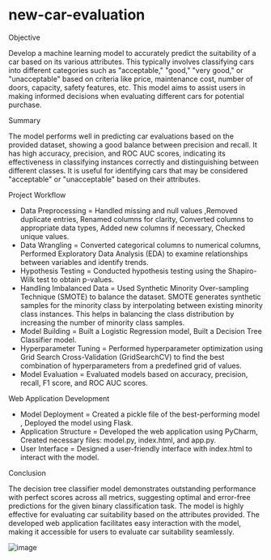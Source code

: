 # new-car-evaluation

Objective

Develop a machine learning model to accurately predict the suitability of a car based on its various attributes. This typically involves classifying cars into different categories such as "acceptable," "good," "very good," or "unacceptable" based on criteria like price, maintenance cost, number of doors, capacity, safety features, etc. This model aims to assist users in making informed decisions when evaluating different cars for potential purchase.

Summary

The model performs well in predicting car evaluations based on the provided dataset, showing a good balance between precision and recall. It has high accuracy, precision, and ROC AUC scores, indicating its effectiveness in classifying instances correctly and distinguishing between different classes. It is useful for identifying cars that may be considered "acceptable" or "unacceptable" based on their attributes.

Project Workflow 

* Data Preprocessing = Handled missing and null values ,Removed duplicate entries, Renamed columns for clarity, Converted columns to appropriate data types, Added new columns if necessary, Checked unique values.
* Data Wrangling = Converted categorical columns to numerical columns, Performed Exploratory Data Analysis (EDA) to examine relationships between variables and identify trends.
* Hypothesis Testing = Conducted hypothesis testing using the Shapiro-Wilk test to obtain p-values.
* Handling Imbalanced Data = Used Synthetic Minority Over-sampling Technique (SMOTE) to balance the dataset. SMOTE generates synthetic samples for the minority class by interpolating between existing minority class instances. This helps in balancing the class distribution by increasing the number of minority class samples.
* Model Building = Built a Logistic Regression model, Built a Decision Tree Classifier model.
* Hyperparameter Tuning = Performed hyperparameter optimization using Grid Search Cross-Validation (GridSearchCV) to find the best combination of hyperparameters from a predefined grid of values.
* Model Evaluation = Evaluated models based on accuracy, precision, recall, F1 score, and ROC AUC scores.

Web Application Development

* Model Deployment = Created a pickle file of the best-performing model , Deployed the model using Flask.
* Application Structure = Developed the web application using PyCharm, Created necessary files: model.py, index.html, and app.py.
* User Interface = Designed a user-friendly interface with index.html to interact with the model.

Conclusion

The decision tree classifier model demonstrates outstanding performance with perfect scores across all metrics, suggesting optimal and error-free predictions for the given binary classification task. The model is highly effective for evaluating car suitability based on the attributes provided. The developed web application facilitates easy interaction with the model, making it accessible for users to evaluate car suitability seamlessly.

![image](https://github.com/user-attachments/assets/b0ab49d8-3a47-4806-b224-201bbafa0c5f)


